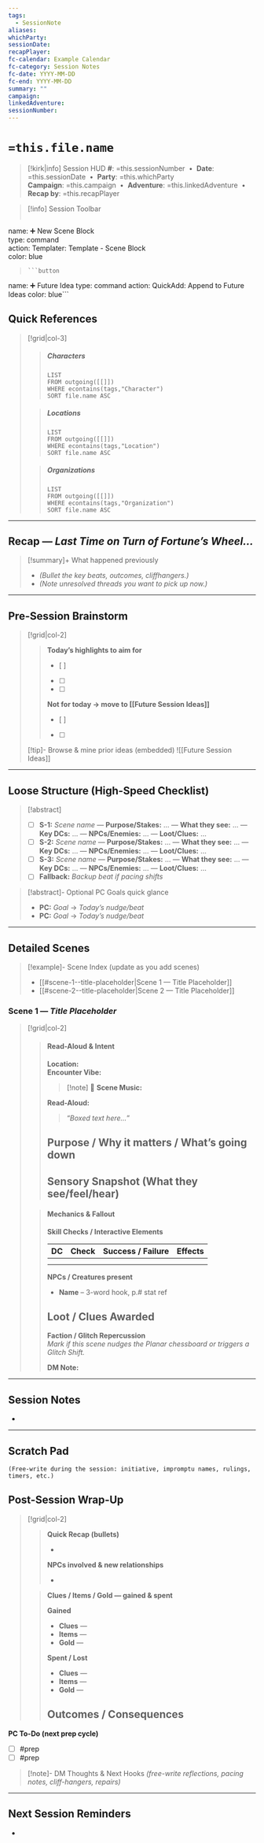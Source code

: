 ```yaml
---
tags:
  - SessionNote
aliases:
whichParty:
sessionDate:
recapPlayer:
fc-calendar: Example Calendar
fc-category: Session Notes
fc-date: YYYY-MM-DD
fc-end: YYYY-MM-DD
summary: ""
campaign:
linkedAdventure:
sessionNumber:
---
```


# `=this.file.name`

> [!kirk|info] Session HUD
> **#**: =this.sessionNumber &nbsp;•&nbsp; **Date**: =this.sessionDate &nbsp;•&nbsp; **Party**: =this.whichParty  
> **Campaign**: =this.campaign &nbsp;•&nbsp; **Adventure**: =this.linkedAdventure &nbsp;•&nbsp; **Recap by**: =this.recapPlayer

> [!info] Session Toolbar
> ```button
name: ➕ New Scene Block  
type: command  
action: Templater: Template - Scene Block  
color: blue  
>```
> ```button
name: ➕ Future Idea
type: command
action: QuickAdd: Append to Future Ideas
color: blue```


## Quick References
> [!grid|col-3]
>> ##### Characters
>> ```dataview
>> LIST
>> FROM outgoing([[]])
>> WHERE econtains(tags,"Character")
>> SORT file.name ASC
>> ```
>
>
>> ##### Locations
>> ```dataview
>> LIST
>> FROM outgoing([[]])
>> WHERE econtains(tags,"Location")
>> SORT file.name ASC
>> ```
>
>
>> ##### Organizations
>> ```dataview
>> LIST
>> FROM outgoing([[]])
>> WHERE econtains(tags,"Organization")
>> SORT file.name ASC
>> ```

---

## Recap — *Last Time on Turn of Fortune’s Wheel…*
> [!summary]+ What happened previously
> - *(Bullet the key beats, outcomes, cliffhangers.)*
> - *(Note unresolved threads you want to pick up now.)*

---

## Pre-Session Brainstorm
> [!grid|col-2]
>> **Today’s highlights to aim for**
>> - [ ] 
>> - [ ] 
>> - [ ] 
>>
>> **Not for today → move to [[Future Session Ideas]]**
>> - [ ] 
>> - [ ] 
>
> [!tip]- Browse & mine prior ideas (embedded)
> ![[Future Session Ideas]]

---

## Loose Structure (High-Speed Checklist)
> [!abstract]
> - [ ] **S-1:** *Scene name* — **Purpose/Stakes:** … — **What they see:** … — **Key DCs:** … — **NPCs/Enemies:** … — **Loot/Clues:** …
> - [ ] **S-2:** *Scene name* — **Purpose/Stakes:** … — **What they see:** … — **Key DCs:** … — **NPCs/Enemies:** … — **Loot/Clues:** …
> - [ ] **S-3:** *Scene name* — **Purpose/Stakes:** … — **What they see:** … — **Key DCs:** … — **NPCs/Enemies:** … — **Loot/Clues:** …
> - [ ] **Fallback:** *Backup beat if pacing shifts*

> [!abstract]- Optional PC Goals quick glance
> - **PC:** *Goal* → *Today’s nudge/beat*
> - **PC:** *Goal* → *Today’s nudge/beat*

---

## Detailed Scenes

> [!example]- Scene Index (update as you add scenes)
> - [[#scene-1--title-placeholder|Scene 1 — Title Placeholder]]
> - [[#scene-2--title-placeholder|Scene 2 — Title Placeholder]]

### Scene 1 — *Title Placeholder*
> [!grid|col-2]
>> #### Read-Aloud & Intent
>> **Location:**  
>> **Encounter Vibe:**  
>>
>> > [!note] 🎵 **Scene Music:** 
>>
>> **Read-Aloud:**  
>> > “*Boxed text here…*”
>>
>> **Purpose / Why it matters / What’s going down**
>> - 
>>
>> **Sensory Snapshot (What they see/feel/hear)**
>> - 
>
>> #### Mechanics & Fallout
>> **Skill Checks / Interactive Elements**
>>
>> | DC | Check | Success / Failure | Effects |
>> | ---: | --- | --- | --- |
>> |  |  |  |  |
>> |  |  |  |  |
>>
>> **NPCs / Creatures present**
>> - **Name** – 3-word hook, p.# stat ref
>>
>> **Loot / Clues Awarded**
>> - 
>>
>> **Faction / Glitch Repercussion**  
>> *Mark if this scene nudges the Planar chessboard or triggers a Glitch Shift.*
>>
>> **DM Note:** 

---

## Session Notes
- 

---

## Scratch Pad
```plaintext
(Free-write during the session: initiative, impromptu names, rulings, timers, etc.)
```

## Post-Session Wrap-Up
> [!grid|col-2]
>> **Quick Recap (bullets)**
>>
>> - 
>>
>> **NPCs involved & new relationships**
>>
>> - 
>
>
>> **Clues / Items / Gold — gained & spent**
>>
>> **Gained**
>> - **Clues** — 
>> - **Items** —
>> - **Gold**  —
>>
>> **Spent / Lost**
>> - **Clues** —
>> - **Items** —
>> - **Gold**  —
>>
>> **Outcomes / Consequences**
>> - 

**PC To-Do (next prep cycle)**
- [ ]  #prep
- [ ]  #prep

> [!note]- DM Thoughts & Next Hooks
> *(free-write reflections, pacing notes, cliff-hangers, repairs)*

---

## Next Session Reminders
- 
